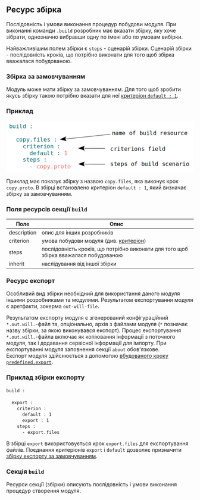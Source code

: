 ## Ресурс збірка

Послідовність і умови виконання процедур побудови модуля. При виконанні команди <code>.build</code> розробник має вказати збірку, яку хоче зібрати, однозначно вибравши одну по імені або по умовам вибірки.

Найважливішим полем збірки є `steps` - сценарій збірки. Сценарій збірки - послідовність кроків, що потрібно виконати для того щоб збірка вважалася побудованою.

### Збірка за замовчуванням

Модуль може мати збірку за замовчуванням. Для того щоб зробити якусь збірку такою потрібно вказати для неї [критеріон `default : 1`](Criterions.md#Використання).

### Приклад

![section.build.png](./Images/section.build.png)

Приклад має показує збірку з назвою `copy.files`, яка виконує крок `copy.proto`. В збірці встановлено критеріон `default : 1`, який визначає збірку за замовчуванням.

### Поля ресурсів секції `build`  

| Поле          | Опис                                                             |
|---------------|------------------------------------------------------------------|
| description   | опис для інших розробників                                       |
| criterion     | умова побудови модуля (див. [критеріон](Criterions.md))          |
| steps         | послідовність кроків, що потрібно виконати для того щоб збірка вважалася побудованою        |
| inherit       | наслідування від іншої збірки                        |

### Ресурс експорт

Особливий вид збірки необхідний для використання даного модуля іншими розробниками та модулями. Результатом експортування модуля є аретфакти, зокерма <code>out-will-file</code>.

Результатом експорту модуля є згенерований конфігураційний `*.out.will.`-файл та, опціонально, архів з файлами модуля (`*` позначає назву збірки, за якою виконувався експорт). Процес експортування `*.out.will.`-файла включає як копіювання інформації з поточного модуля, так і додавання сервісної інформації для імпорту. При експортуванні модуля заповнення секції `about` обов'язкове.  
Експорт модуля здійснюється з допомогою [вбудованого кроку `predefined.export`](ResourceStep.md#вбудований-крок-predefinedexport).  

### Приклад збірки експорту

```
build :

  export :
    criterion :
      default : 1
      export : 1
    steps :
	  - export.files
```

В збірці `export` використовується крок `export.files` для експортування файлів. Поєднання критеріонів `export` i `default` дозволяє призначити [збірку експорту за замовчуванням](Criterions.md#Використання).

### Секція <code>build</code>

Ресурси секції (збірки) описують послідовність і умови виконання процедур створення модуля.  
